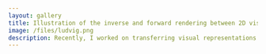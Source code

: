 ```yaml
---
layout: gallery
title: Illustration of the inverse and forward rendering between 2D visual features (produced by DINOv2) and a 3D Gaussian Splatting scene. In the inverse rendering (or uplifting) phase, features are created for each 3D Gaussian by aggregating coarse 2D features over all viewing directions. For forward rendering, the 3D features are projected on any given viewing direction as in regular Gaussian Splatting.
image: /files/ludvig.png
description: Recently, I worked on transferring visual representations produced by 2D visual models such as DINOv2 and SAM into 3D Gaussian Splatting scenes. My study showed that a simple, learning-free aggregation of 2D features is very effective, standing out from prior work relying on gradient-based optimization.
---
```

